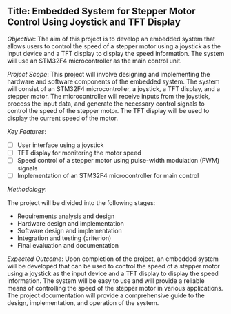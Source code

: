 ## Title: Embedded System for Stepper Motor Control Using Joystick and TFT Display

*Objective*: The aim of this project is to develop an embedded system that allows users to control the speed of a stepper motor using a joystick as the input device and a TFT display to display the speed information. The system will use an STM32F4 microcontroller as the main control unit.

*Project Scope*: This project will involve designing and implementing the hardware and software components of the embedded system. The system will consist of an STM32F4 microcontroller, a joystick, a TFT display, and a stepper motor. The microcontroller will receive inputs from the joystick, process the input data, and generate the necessary control signals to control the speed of the stepper motor. The TFT display will be used to display the current speed of the motor.


*Key Features*:

- [ ] User interface using a joystick
- [ ] TFT display for monitoring the motor speed
- [ ] Speed control of a stepper motor using pulse-width modulation (PWM) signals
- [ ] Implementation of an STM32F4 microcontroller for main control

*Methodology*: 

The project will be divided into the following stages:

- Requirements analysis and design
- Hardware design and implementation
- Software design and implementation
- Integration and testing (criterion)
- Final evaluation and documentation

*Expected Outcome*: 
Upon completion of the project, an embedded system will be developed that can be used to control the speed of a stepper motor using a joystick as the input device and a TFT display to display the speed information. The system will be easy to use and will provide a reliable means of controlling the speed of the stepper motor in various applications. The project documentation will provide a comprehensive guide to the design, implementation, and operation of the system.

